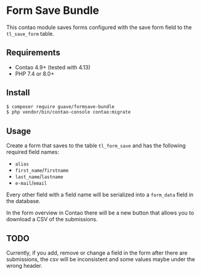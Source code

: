 # Form Save Bundle

This contao module saves forms configured with the save form field to the `tl_save_form` table.

## Requirements

- Contao 4.9+ (tested with 4.13)
- PHP 7.4 or 8.0+

## Install

```BASH
$ composer require guave/formsave-bundle
$ php vendor/bin/contao-console contao:migrate
```

## Usage

Create a form that saves to the table `tl_form_save` and has the following required field names:

- `alias`
- `first_name`/`firstname`
- `last_name`/`lastname`
- `e-mail`/`email`

Every other field with a field name will be serialized into a `form_data` field in the database.

In the form overview in Contao there will be a new button that allows you to download a CSV of the submissions.

## TODO

Currently, if you add, remove or change a field in the form after there are submissions, the csv will be inconsistent
and some values maybe under the wrong header. 
